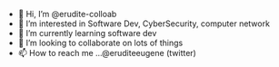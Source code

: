 - 👋 Hi, I’m @erudite-colloab
- 👀 I’m interested in Software Dev, CyberSecurity, computer network
- 🌱 I’m currently learning software dev
- 💞️ I’m looking to collaborate on lots of things
- 📫 How to reach me ...@eruditeeugene (twitter)

<!---
erudite-colloab/erudite-colloab is a ✨ special ✨ repository because its `README.md` (this file) appears on your GitHub profile.
You can click the Preview link to take a look at your changes.
--->
